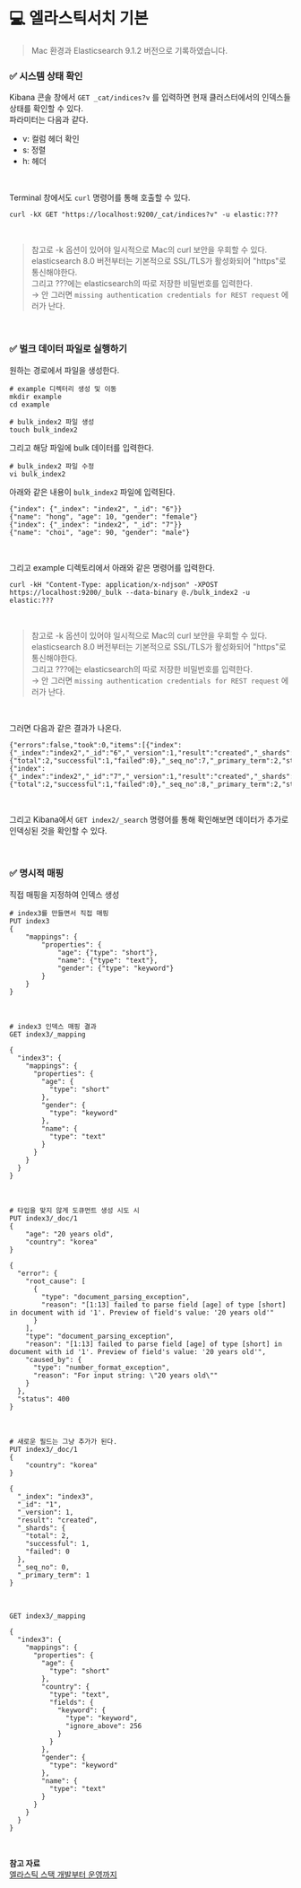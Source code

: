 # 💻 엘라스틱서치 기본
> Mac 환경과 Elasticsearch 9.1.2 버전으로 기록하였습니다.


### ✅ 시스템 상태 확인
Kibana 콘솔 창에서 `GET _cat/indices?v` 를 입력하면 현재 클러스터에서의 인덱스들 상태를 확인할 수 있다.  
파라미터는 다음과 같다.
- v: 컬럼 헤더 확인
- s: 정렬
- h: 헤더

<br>

Terminal 창에서도 `curl` 명령어를 통해 호출할 수 있다.  
```text
curl -kX GET "https://localhost:9200/_cat/indices?v" -u elastic:???
```

<br>

> 참고로 -k 옵션이 있어야 일시적으로 Mac의 curl 보안을 우회할 수 있다.  
> elasticsearch 8.0 버전부터는 기본적으로 SSL/TLS가 활성화되어 "https"로 통신해야한다.   
> 그리고 ???에는 elasticsearch의 따로 저장한 비밀번호를 입력한다.  
> → 안 그러면 `missing authentication credentials for REST request` 에러가 난다.  

<br>

### ✅ 벌크 데이터 파일로 실행하기
원하는 경로에서 파일을 생성한다.
```text
# example 디렉터리 생성 및 이동
mkdir example
cd example

# bulk_index2 파일 생성
touch bulk_index2
```

그리고 해당 파일에 bulk 데이터를 입력한다.
```text
# bulk_index2 파일 수정
vi bulk_index2
```
아래와 같은 내용이 `bulk_index2` 파일에 입력된다.
```text
{"index": {"_index": "index2", "_id": "6"}}
{"name": "hong", "age": 10, "gender": "female"}
{"index": {"_index": "index2", "_id": "7"}}
{"name": "choi", "age": 90, "gender": "male"}
```

<br>

그리고 example 디렉토리에서 아래와 같은 명령어를 입력한다.

```text
curl -kH "Content-Type: application/x-ndjson" -XPOST https://localhost:9200/_bulk --data-binary @./bulk_index2 -u elastic:???
```

<br>

> 참고로 -k 옵션이 있어야 일시적으로 Mac의 curl 보안을 우회할 수 있다.  
> elasticsearch 8.0 버전부터는 기본적으로 SSL/TLS가 활성화되어 "https"로 통신해야한다.  
> 그리고 ???에는 elasticsearch의 따로 저장한 비밀번호를 입력한다.  
> → 안 그러면 `missing authentication credentials for REST request` 에러가 난다.

<br>

그러면 다음과 같은 결과가 나온다.

```text
{"errors":false,"took":0,"items":[{"index":{"_index":"index2","_id":"6","_version":1,"result":"created","_shards":{"total":2,"successful":1,"failed":0},"_seq_no":7,"_primary_term":2,"status":201}},{"index":{"_index":"index2","_id":"7","_version":1,"result":"created","_shards":{"total":2,"successful":1,"failed":0},"_seq_no":8,"_primary_term":2,"status":201}}]}
```

<br>

그리고 Kibana에서 `GET index2/_search` 명령어를 통해 확인해보면 데이터가 추가로 인덱싱된 것을 확인할 수 있다.

<br>

### ✅ 명시적 매핑
직접 매핑을 지정하여 인덱스 생성
```shell
# index3를 만들면서 직접 매핑
PUT index3
{
    "mappings": {
        "properties": {
            "age": {"type": "short"},
            "name": {"type": "text"},
            "gender": {"type": "keyword"}
        }
    }
}
```

<br>

```shell
# index3 인덱스 매핑 결과
GET index3/_mapping
```
```shell
{
  "index3": {
    "mappings": {
      "properties": {
        "age": {
          "type": "short"
        },
        "gender": {
          "type": "keyword"
        },
        "name": {
          "type": "text"
        }
      }
    }
  }
}
```

<br>

```shell
# 타입을 맞지 않게 도큐먼트 생성 시도 시
PUT index3/_doc/1
{
    "age": "20 years old",
    "country": "korea"
}
```
```shell
{
  "error": {
    "root_cause": [
      {
        "type": "document_parsing_exception",
        "reason": "[1:13] failed to parse field [age] of type [short] in document with id '1'. Preview of field's value: '20 years old'"
      }
    ],
    "type": "document_parsing_exception",
    "reason": "[1:13] failed to parse field [age] of type [short] in document with id '1'. Preview of field's value: '20 years old'",
    "caused_by": {
      "type": "number_format_exception",
      "reason": "For input string: \"20 years old\""
    }
  },
  "status": 400
}
```

<br>

```shell
# 새로운 필드는 그냥 추가가 된다.
PUT index3/_doc/1
{
    "country": "korea"
}
```
```shell
{
  "_index": "index3",
  "_id": "1",
  "_version": 1,
  "result": "created",
  "_shards": {
    "total": 2,
    "successful": 1,
    "failed": 0
  },
  "_seq_no": 0,
  "_primary_term": 1
}
```

<br>

```shell
GET index3/_mapping
```
```shell
{
  "index3": {
    "mappings": {
      "properties": {
        "age": {
          "type": "short"
        },
        "country": {
          "type": "text",
          "fields": {
            "keyword": {
              "type": "keyword",
              "ignore_above": 256
            }
          }
        },
        "gender": {
          "type": "keyword"
        },
        "name": {
          "type": "text"
        }
      }
    }
  }
}
```

<br>

**참고 자료**  
[엘라스틱 스택 개발부터 운영까지](https://product.kyobobook.co.kr/detail/S000001932755)